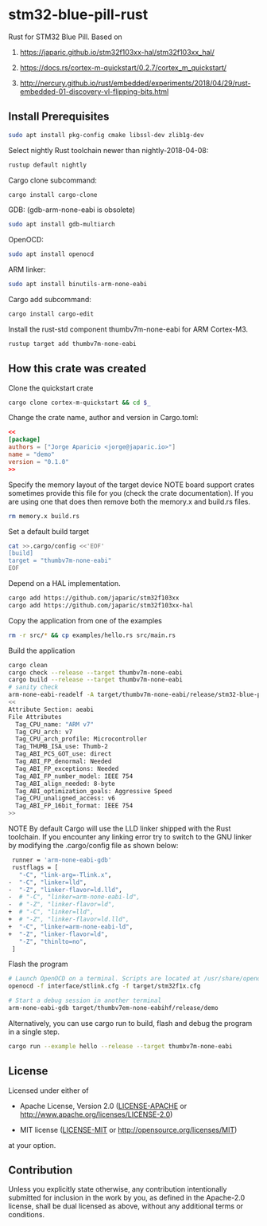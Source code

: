 # stm32-blue-pill-rust

Rust for STM32 Blue Pill. Based on

1. https://japaric.github.io/stm32f103xx-hal/stm32f103xx_hal/

1. https://docs.rs/cortex-m-quickstart/0.2.7/cortex_m_quickstart/

1. http://nercury.github.io/rust/embedded/experiments/2018/04/29/rust-embedded-01-discovery-vl-flipping-bits.html

## Install Prerequisites

```bash
sudo apt install pkg-config cmake libssl-dev zlib1g-dev
```

Select nightly Rust toolchain newer than nightly-2018-04-08:

```bash
rustup default nightly
```

Cargo clone subcommand:

```bash
cargo install cargo-clone
```

GDB: (gdb-arm-none-eabi is obsolete)

```bash
sudo apt install gdb-multiarch
```

OpenOCD:

```bash
sudo apt install openocd
```

ARM linker:

```bash
sudo apt install binutils-arm-none-eabi
```

Cargo add subcommand:

```bash
cargo install cargo-edit
```

Install the rust-std component thumbv7m-none-eabi for ARM Cortex-M3.

```bash
rustup target add thumbv7m-none-eabi
```

## How this crate was created

Clone the quickstart crate

```bash
cargo clone cortex-m-quickstart && cd $_
```

Change the crate name, author and version in Cargo.toml:

```toml
<<
[package]
authors = ["Jorge Aparicio <jorge@japaric.io>"]
name = "demo"
version = "0.1.0"
>>
```

Specify the memory layout of the target device
NOTE board support crates sometimes provide this file for you (check the crate documentation). If you are using one that does then remove both the memory.x and build.rs files.

```bash
rm memory.x build.rs
```

Set a default build target

```bash
cat >>.cargo/config <<'EOF'
[build]
target = "thumbv7m-none-eabi"
EOF
```

Depend on a HAL implementation.

```bash
cargo add https://github.com/japaric/stm32f103xx
cargo add https://github.com/japaric/stm32f103xx-hal
```

Copy the application from one of the examples

```bash
rm -r src/* && cp examples/hello.rs src/main.rs
```

Build the application

```bash
cargo clean
cargo check --release --target thumbv7m-none-eabi
cargo build --release --target thumbv7m-none-eabi
# sanity check
arm-none-eabi-readelf -A target/thumbv7m-none-eabi/release/stm32-blue-pill-rust
<<
Attribute Section: aeabi
File Attributes
  Tag_CPU_name: "ARM v7"
  Tag_CPU_arch: v7
  Tag_CPU_arch_profile: Microcontroller
  Tag_THUMB_ISA_use: Thumb-2
  Tag_ABI_PCS_GOT_use: direct
  Tag_ABI_FP_denormal: Needed
  Tag_ABI_FP_exceptions: Needed
  Tag_ABI_FP_number_model: IEEE 754
  Tag_ABI_align_needed: 8-byte
  Tag_ABI_optimization_goals: Aggressive Speed
  Tag_CPU_unaligned_access: v6
  Tag_ABI_FP_16bit_format: IEEE 754
>>
```

NOTE By default Cargo will use the LLD linker shipped with the Rust toolchain. If you encounter any linking error try to switch to the GNU linker by modifying the .cargo/config file as shown below:

```bash
 runner = 'arm-none-eabi-gdb'
 rustflags = [
   "-C", "link-arg=-Tlink.x",
-  "-C", "linker=lld",
-  "-Z", "linker-flavor=ld.lld",
-  # "-C", "linker=arm-none-eabi-ld",
-  # "-Z", "linker-flavor=ld",
+  # "-C", "linker=lld",
+  # "-Z", "linker-flavor=ld.lld",
+  "-C", "linker=arm-none-eabi-ld",
+  "-Z", "linker-flavor=ld",
   "-Z", "thinlto=no",
 ]
```

Flash the program

```bash
# Launch OpenOCD on a terminal. Scripts are located at /usr/share/openocd/scripts
openocd -f interface/stlink.cfg -f target/stm32f1x.cfg

# Start a debug session in another terminal
arm-none-eabi-gdb target/thumbv7em-none-eabihf/release/demo
```

Alternatively, you can use cargo run to build, flash and debug the program in a single step.

```bash
cargo run --example hello --release --target thumbv7m-none-eabi

```

## License

Licensed under either of

- Apache License, Version 2.0 ([LICENSE-APACHE](LICENSE-APACHE) or
  http://www.apache.org/licenses/LICENSE-2.0)

- MIT license ([LICENSE-MIT](LICENSE-MIT) or http://opensource.org/licenses/MIT)

at your option.

## Contribution

Unless you explicitly state otherwise, any contribution intentionally submitted
for inclusion in the work by you, as defined in the Apache-2.0 license, shall be
dual licensed as above, without any additional terms or conditions.
